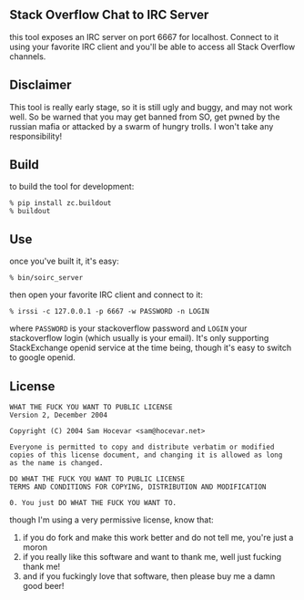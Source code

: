 Stack Overflow Chat to IRC Server
---

this tool exposes an IRC server on port 6667 for localhost.
Connect to it using your favorite IRC client and you'll be
able to access all Stack Overflow channels.

Disclaimer
---

This tool is really early stage, so it is still ugly and 
buggy, and may not work well. So be warned that you may 
get banned from SO, get pwned by the russian mafia or attacked
by a swarm of hungry trolls. I won't take any responsibility!

Build
---

to build the tool for development:

    % pip install zc.buildout
    % buildout

Use
---

once you've built it, it's easy:

    % bin/soirc_server

then open your favorite IRC client and connect to it:

    % irssi -c 127.0.0.1 -p 6667 -w PASSWORD -n LOGIN

where `PASSWORD` is your stackoverflow password and `LOGIN` your stackoverflow login
(which usually is your email). It's only supporting StackExchange openid service at
the time being, though it's easy to switch to google openid.

License
---

<a href src="http://www.wtfpl.net/wp-content/uploads/2012/12/wtfpl-badge-4.png" width="80" height="15" alt="WTFPL" /></a>

    WHAT THE FUCK YOU WANT TO PUBLIC LICENSE 
    Version 2, December 2004 

    Copyright (C) 2004 Sam Hocevar <sam@hocevar.net> 

    Everyone is permitted to copy and distribute verbatim or modified 
    copies of this license document, and changing it is allowed as long 
    as the name is changed. 

    DO WHAT THE FUCK YOU WANT TO PUBLIC LICENSE 
    TERMS AND CONDITIONS FOR COPYING, DISTRIBUTION AND MODIFICATION 

    0. You just DO WHAT THE FUCK YOU WANT TO.

though I'm using a very permissive license, know that:

 1. if you do fork and make this work better and do not tell me, you're just a moron
 2. if you really like this software and want to thank me, well just fucking thank me!
 3. and if you fuckingly love that software, then please buy me a damn good beer!

